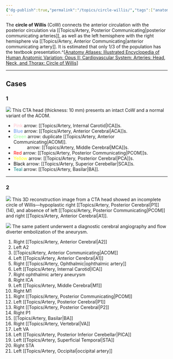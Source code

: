 ```yaml
---
{"dg-publish":true,"permalink":"/topics/circle-willis/","tags":["anatomy","CTA"],"created":"2023-09-27T17:21:02.000-07:00","updated":"2024-02-06T11:16:43.000-08:00"}
---
```



The **circle of Willis** (CoW) connects the anterior circulation with the posterior circulation via [[Topics/Artery, Posterior Communicating\|posterior communicating arteries]], as well as the left hemisphere with the right hemisphere via [[Topics/Artery, Anterior Communicating\|anterior communicating artery]]. It is estimated that only 1/3 of the population has the textbook presentation.^[[Anatomy Atlases: Illustrated Encyclopedia of Human Anatomic Variation: Opus II: Cardiovascular System: Arteries: Head, Neck, and Thorax: Circle of Willis](https://www.anatomyatlases.org/AnatomicVariants/Cardiovascular/Text/Arteries/CircleofWillis.shtml)]

---

## Cases

### 1

![](https://i.imgur.com/87UroZq.png)
This CTA head (thickness: 10 mm) presents an intact CoW and a normal variant of the ACOM. 

- <span style="color:pink">Pink</span> arrow: [[Topics/Artery, Internal Carotid\|ICA]]s. 
- <span style="color:cornflowerblue">Blue</span> arrow: [[Topics/Artery, Anterior Cerebral\|ACA]]s. 
- <span style="color:palegreen">Green</span> arrow: duplicate [[Topics/Artery, Anterior Communicating\|ACOM]]. 
- <span style="color:white">White</span> arrow: [[Topics/Artery, Middle Cerebral\|MCA]]s. 
- <span style="color:red">Red</span> arrow: [[Topics/Artery, Posterior Communicating\|PCOM]]s. 
- <span style="color:yellow">Yellow</span> arrow: [[Topics/Artery, Posterior Cerebral\|PCA]]s. 
- <span style="color:black">Black</span> arrow: [[Topics/Artery, Superior Cerebellar\|SCA]]s. 
- <span style="color:teal">Teal</span> arrow: [[Topics/Artery, Basilar\|BA]].

---

### 2

![](https://i.imgur.com/qPnPdmw.jpg)
This 3D reconstruction image from a CTA head showed an incomplete circle of Willis—hypoplastic right [[Topics/Artery, Posterior Cerebral\|P1]] (14), and absence of left [[Topics/Artery, Posterior Communicating\|PCOM]] and right [[Topics/Artery, Anterior Cerebral\|A1]].

![](https://i.imgur.com/T4jlvaN.jpg)
The same patient underwent a diagnostic cerebral angiography and flow diverter embolization of the aneurysm.

1. Right [[Topics/Artery, Anterior Cerebral\|A2]]
2. Left A2
3. [[Topics/Artery, Anterior Communicating\|ACOM]]
4. Left [[Topics/Artery, Anterior Cerebral\|A1]]
5. Right [[Topics/Artery, Ophthalmic\|ophthalmic artery]]
6. Left [[Topics/Artery, Internal Carotid\|ICA]]
7. Right ophthalmic artery aneurysm
8. Right ICA
9. Left [[Topics/Artery, Middle Cerebral\|M1]]
10. Right M1
11. Right [[Topics/Artery, Posterior Communicating\|PCOM]]
12. Left [[Topics/Artery, Posterior Cerebral\|P1]]
13. Right [[Topics/Artery, Posterior Cerebral\|P2]]
14. Right P1
15. [[Topics/Artery, Basilar\|BA]]
16. Right [[Topics/Artery, Vertebral\|VA]]
17. Left VA
18. Left [[Topics/Artery, Posterior Inferior Cerebellar\|PICA]]
19. Left [[Topics/Artery, Superficial Temporal\|STA]]
20. Right STA
21. Left [[Topics/Artery, Occipital\|occipital artery]]
